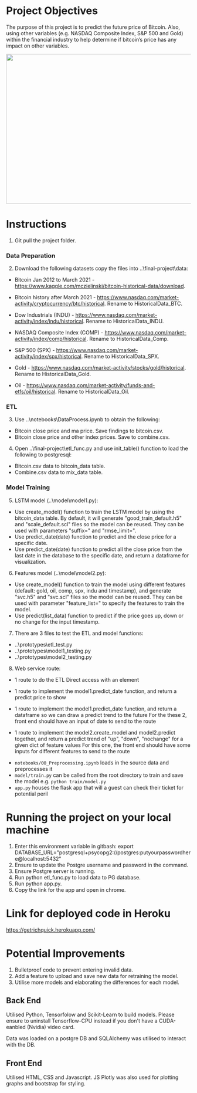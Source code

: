 # Project Objectives
The purpose of this project is to predict the future price of Bitcoin. Also, using other variables (e.g. NASDAQ Composite Index, S&P 500 and Gold) within the financial industry to help determine if bitcoin’s price has any impact on other variables. 


<p align="center">
  <img width="700" height="408" src="https://fortraders.info/wp-content/uploads/2021/02/shutterstock_658232353.jpg">
</p>

# Instructions

1. Git pull the project folder. 

### Data Preparation
2. Download the following datasets copy the files into ..\final-project\data: 
    
- Bitcoin Jan 2012 to March 2021 - https://www.kaggle.com/mczielinski/bitcoin-historical-data/download.

- Bitcoin history after March 2021 - https://www.nasdaq.com/market-activity/cryptocurrency/btc/historical. Rename to HistoricalData_BTC. 

- Dow Industrials (INDU) - https://www.nasdaq.com/market-activity/index/indu/historical. Rename to HistoricalData_INDU.

- NASDAQ Composite Index (COMP) - https://www.nasdaq.com/market-activity/index/comp/historical. Rename to HistoricalData_Comp.

- S&P 500 (SPX) - https://www.nasdaq.com/market-activity/index/spx/historical. Rename to HistoricalData_SPX. 

- Gold - https://www.nasdaq.com/market-activity/stocks/gold/historical. Rename to HistoricalData_Gold. 

- Oil - https://www.nasdaq.com/market-activity/funds-and-etfs/oil/historical. Rename to HistoricalData_Oil.
   
   
### ETL
3. Use ..\notebooks\DataProcess.ipynb to obtain the following:
- Bitcoin close price and ma price. Save findings to bitcoin.csv.
- Bitcoin close price and other index prices. Save to combine.csv.
   
4. Open ..\final-project\etl_func.py and use init_table() function to load the following to postgresql:
- Bitcoin.csv data to bitcoin_data table.
- Combine.csv data to mix_data table.


### Model Training 
5. LSTM model (..\model\model1.py):
- Use create_model() function to train the LSTM model by using the bitcoin_data table. By default, it will generate "good_train_default.h5" and "scale_default.scl"             files so the model can be reused. They can be used with parameters "suffix=<str>" and "rmse_limit=<int>".
- Use predict_date(date) function to predict and the close price for a specific date.
- Use predict_date(date) function to predict all the close price from the last date in the database to the specific date, and return a dataframe for visualization.

 6. Features model (..\model\model2.py):
- Use create_model() function to train the model using different features (default: gold, oil, comp, spx, indu and timestamp), and generate "svc.h5" and "svc.scl"             files so the model can be reused. They can be used with parameter "feature_list=<list>" to specify the features to train the model.
- Use predict(list_data) function to predict if the price goes up, down or no change for the input timestamp.

    
7. There are 3 files to test the ETL and model functions:
  - ..\prototypes\etl_test.py
  - ..\prototypes\model1_testing.py
  - ..\prototypes\model2_testing.py

    
8. Web service route:
- 1 route to do the ETL
    Direct access with an <a> element

- 1 route to implement the model1.predict_date function, and return a predict price to show
- 1 route to implement the model1.predict_date function, and return a dataframe so we can draw a predict trend to the future
    For the these 2, front end should have an input of date to send to the route

- 1 route to implement the model2.create_model and model2.predict together, and return a predict trend of "up", "down", "nochange" for a given dict of feature values
    For this one, the front end should have some inputs for different features to send to the route


* `notebooks/00_Preprocessing.ipynb` loads in the source data and preprocesses it
* `model/train.py` can be called from the root directory to train and save the model e.g. `python train/model.py`
* `app.py` houses the flask app that will a guest can check their ticket for potential peril


# Running the project on your local machine

1. Enter this environment variable in gitbash: export DATABASE_URL="postgresql+psycopg2://postgres:putyourpasswordhere@localhost:5432"
2. Ensure to update the Postgre username and password in the command.
3. Ensure Postgre server is running.
4. Run python etl_func.py to load data to PG database.
5. Run python app.py.
6. Copy the link for the app and open in chrome.


# Link for deployed code in Heroku
https://getrichquick.herokuapp.com/


# Potential Improvements
1. Bulletproof code to prevent entering invalid data.
2. Add a feature to upload and save new data for retraining the model.
3. Utilise more models and elaborating the differences for each model.


## Back End

Utilised Python, Tensorfolow and Scikit-Learn to build models. Please ensure to uninstall Tensorflow-CPU instead if you don't have a CUDA-eanbled (Nvidia) video card.

Data was loaded on a postgre DB and SQLAlchemy was utilised to interact with the DB.

## Front End

Utilised HTML, CSS and Javascript. JS Plotly was also used for plotting graphs and bootstrap for styling. 
